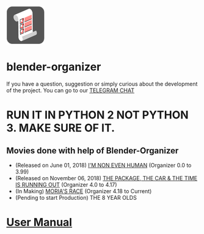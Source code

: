 ![BLENDER-ORGANIZER](py_data/icon.png)

# blender-organizer

If you have a question, suggestion or simply curious about the development of the project. You can go to our [TELEGRAM CHAT](https://t.me/blenderorganizer)

# RUN IT IN PYTHON 2 NOT PYTHON 3. MAKE SURE OF IT.

  
  ## Movies done with help of Blender-Organizer
  * (Released on June 01, 2018) [I'M NON EVEN HUMAN](https://open.lbry.com/@VCS:7/Imnotevenhumanshortfilm:3?r=HnvEmZbrkAHCcWf7PDVzShfp4xafcBMW) (Organizer 0.0 to 3.99)
  * (Released on November 06, 2018) [THE PACKAGE, THE CAR & THE TIME IS RUNNING OUT](https://open.lbry.com/@VCS:7/ThePackageTheCarAndTheTimeIsRunningOut:3?r=HnvEmZbrkAHCcWf7PDVzShfp4xafcBMW) (Organizer 4.0 to 4.17)
  * (In Making) [MORIA'S RACE](https://t.me/moriasrace) (Organizer 4.18 to Current)
  * (Pending to start Production) THE 8 YEAR OLDS
  
  
  
# [User Manual](https://github.com/JYamihud/blender-organizer/wiki/Help-For-Users!)
